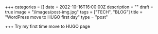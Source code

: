 +++
categories = []
date = 2022-10-16T16:00:00Z
description = ""
draft = true
image = "/images/post-img.jpg"
tags = ["TECH", "BLOG"]
title = "WordPress move to HUGO first day"
type = "post"

+++
Try my first time move to HUGO page
